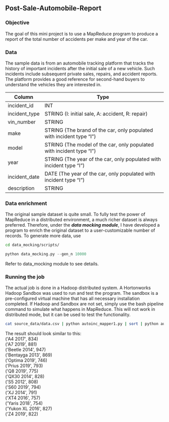 ## Post-Sale-Automobile-Report

### Objective
The goal of this mini project is to use a MapReduce program to produce a report of the total number of accidents per make and year of the car.

### Data
The sample data is from an automobile tracking platform that tracks the history of important incidents after the initial sale of a new vehicle. Such incidents include subsequent private sales, repairs, and accident reports. The platform provides a good reference for second-hand buyers to understand the vehicles they are interested in.

| Column | Type |
| --- | --- |
| incident_id | INT |
| incident_type | STRING (I: initial sale, A: accident, R: repair) |
| vin_number | STRING |
| make | STRING (The brand of the car, only populated with incident type “I”) |
| model | STRING (The model of the car, only populated with incident type “I”) |
| year | STRING (The year of the car, only populated with incident type “I”) |
| incident_date | DATE (The year of the car, only populated with incident type “I”) |
| description | STRING |

### Data enrichment
The original sample dataset is quite small. To fully test the power of MapReduce in a distributed environment, a much richer dataset is always preferred. Therefore, under the **_data mocking module_**, I have developed a program to enrich the original dataset to a user-customizable number of records.
To generate more data, use
```bash
cd data_mocking/scripts/
```
```python
python data_mocking.py --gen_n 10000
```
Refer to data_mocking module to see details.

### Running the job
The actual job is done in a Hadoop distributed system. A Hortonworks Hadoop Sandbox was used to run and test the program. The sandbox is a pre-configured virtual machine that has all necessary installation completed. 
If Hadoop and Sandbox are not set, simply use the bash pipeline command to simulate what happens in MapReduce. This will not work in distributed mode, but it can be used to test the functionality.

```bash
cat source_data/data.csv | python autoinc_mapper1.py | sort | python autoinc_reducer1.py | python autoinc_mapper2.py | sort | python autoinc_reducer2.py
```

The result should look similar to this:
<br>('A4 2017', 834)
<br>('A7 2019', 881)
<br>('Beetle 2014', 947)
<br>('Bentayga 2013', 869)
<br>('Optima 2019', 746)
<br>('Prius 2019', 793)
<br>('Q8 2019', 775)
<br>('QX30 2014', 828)
<br>('S5 2012', 808)
<br>('S60 2019', 794)
<br>('XJ 2014', 791)
<br>('XT4 2016', 757)
<br>('Yaris 2018', 754)
<br>('Yukon XL 2016', 827)
<br>('Z4 2019', 822)
